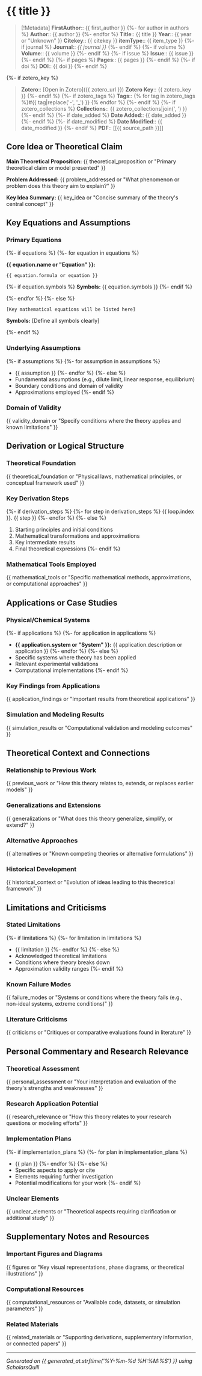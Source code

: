 # {{ title }}

> [!Metadata]
> **FirstAuthor**:: {{ first_author }}
{%- for author in authors %}
> **Author**:: {{ author }}
{%- endfor %}
> **Title**:: {{ title }}
> **Year**:: {{ year or "Unknown" }}
> **Citekey**:: {{ citekey }}
> **itemType**:: {{ item_type }}
{%- if journal %}
> **Journal**:: *{{ journal }}*
{%- endif %}
{%- if volume %}
> **Volume**:: {{ volume }}
{%- endif %}
{%- if issue %}
> **Issue**:: {{ issue }}
{%- endif %}
{%- if pages %}
> **Pages**:: {{ pages }}
{%- endif %}
{%- if doi %}
> **DOI**:: {{ doi }}
{%- endif %}

{%- if zotero_key %}
> **Zotero**:: [Open in Zotero]({{ zotero_url }})
> **Zotero Key**:: {{ zotero_key }}
{%- endif %}
{%- if zotero_tags %}
> **Tags**:: {% for tag in zotero_tags %}#{{ tag|replace('-', '_') }} {% endfor %}
{%- endif %}
{%- if zotero_collections %}
> **Collections**:: {{ zotero_collections|join(', ') }}
{%- endif %}
{%- if date_added %}
> **Date Added**:: {{ date_added }}
{%- endif %}
{%- if date_modified %}
> **Date Modified**:: {{ date_modified }}
{%- endif %}
> **PDF**:: [[{{ source_path }}]]

## Core Idea or Theoretical Claim

**Main Theoretical Proposition:** {{ theoretical_proposition or "Primary theoretical claim or model presented" }}

**Problem Addressed:** {{ problem_addressed or "What phenomenon or problem does this theory aim to explain?" }}

**Key Idea Summary:** {{ key_idea or "Concise summary of the theory's central concept" }}

## Key Equations and Assumptions

### Primary Equations
{%- if equations %}
{%- for equation in equations %}

**{{ equation.name or "Equation" }}:**
```
{{ equation.formula or equation }}
```
{%- if equation.symbols %}
**Symbols:** {{ equation.symbols }}
{%- endif %}

{%- endfor %}
{%- else %}

```
[Key mathematical equations will be listed here]
```
**Symbols:** [Define all symbols clearly]

{%- endif %}

### Underlying Assumptions
{%- if assumptions %}
{%- for assumption in assumptions %}
- {{ assumption }}
{%- endfor %}
{%- else %}
- Fundamental assumptions (e.g., dilute limit, linear response, equilibrium)
- Boundary conditions and domain of validity
- Approximations employed
{%- endif %}

### Domain of Validity
{{ validity_domain or "Specify conditions where the theory applies and known limitations" }}

## Derivation or Logical Structure

### Theoretical Foundation
{{ theoretical_foundation or "Physical laws, mathematical principles, or conceptual framework used" }}

### Key Derivation Steps
{%- if derivation_steps %}
{%- for step in derivation_steps %}
{{ loop.index }}. {{ step }}
{%- endfor %}
{%- else %}
1. Starting principles and initial conditions
2. Mathematical transformations and approximations
3. Key intermediate results
4. Final theoretical expressions
{%- endif %}

### Mathematical Tools Employed
{{ mathematical_tools or "Specific mathematical methods, approximations, or computational approaches" }}

## Applications or Case Studies

### Physical/Chemical Systems
{%- if applications %}
{%- for application in applications %}
- **{{ application.system or "System" }}:** {{ application.description or application }}
{%- endfor %}
{%- else %}
- Specific systems where theory has been applied
- Relevant experimental validations
- Computational implementations
{%- endif %}

### Key Findings from Applications
{{ application_findings or "Important results from theoretical applications" }}

### Simulation and Modeling Results
{{ simulation_results or "Computational validation and modeling outcomes" }}

## Theoretical Context and Connections

### Relationship to Previous Work
{{ previous_work or "How this theory relates to, extends, or replaces earlier models" }}

### Generalizations and Extensions
{{ generalizations or "What does this theory generalize, simplify, or extend?" }}

### Alternative Approaches
{{ alternatives or "Known competing theories or alternative formulations" }}

### Historical Development
{{ historical_context or "Evolution of ideas leading to this theoretical framework" }}

## Limitations and Criticisms

### Stated Limitations
{%- if limitations %}
{%- for limitation in limitations %}
- {{ limitation }}
{%- endfor %}
{%- else %}
- Acknowledged theoretical limitations
- Conditions where theory breaks down
- Approximation validity ranges
{%- endif %}

### Known Failure Modes
{{ failure_modes or "Systems or conditions where the theory fails (e.g., non-ideal systems, extreme conditions)" }}

### Literature Criticisms
{{ criticisms or "Critiques or comparative evaluations found in literature" }}

## Personal Commentary and Research Relevance

### Theoretical Assessment
{{ personal_assessment or "Your interpretation and evaluation of the theory's strengths and weaknesses" }}

### Research Application Potential
{{ research_relevance or "How this theory relates to your research questions or modeling efforts" }}

### Implementation Plans
{%- if implementation_plans %}
{%- for plan in implementation_plans %}
- {{ plan }}
{%- endfor %}
{%- else %}
- Specific aspects to apply or cite
- Elements requiring further investigation
- Potential modifications for your work
{%- endif %}

### Unclear Elements
{{ unclear_elements or "Theoretical aspects requiring clarification or additional study" }}

## Supplementary Notes and Resources

### Important Figures and Diagrams
{{ figures or "Key visual representations, phase diagrams, or theoretical illustrations" }}

### Computational Resources
{{ computational_resources or "Available code, datasets, or simulation parameters" }}

### Related Materials
{{ related_materials or "Supporting derivations, supplementary information, or connected papers" }}

---
*Generated on {{ generated_at.strftime('%Y-%m-%d %H:%M:%S') }} using ScholarsQuill*